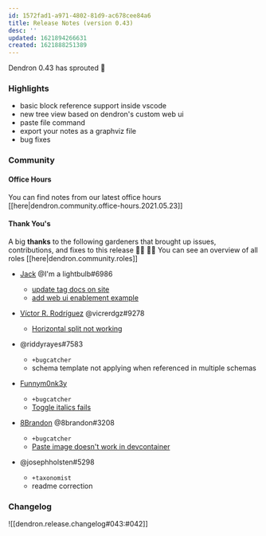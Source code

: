```yaml
---
id: 1572fad1-a971-4802-81d9-ac678cee84a6
title: Release Notes (version 0.43)
desc: ''
updated: 1621894266631
created: 1621888251389
---
```


Dendron 0.43 has sprouted  🌱

### Highlights
- basic block reference support inside vscode
- new tree view based on dendron's custom web ui
- paste file command
- export your notes as a graphviz file
- bug fixes

### Community

#### Office Hours

You can find notes from our latest office hours [[here|dendron.community.office-hours.2021.05.23]]

#### Thank You's

A big **thanks** to the following gardeners that brought up issues, contributions, and fixes to this release :man_farmer: :woman_farmer: 
You can see an overview of all roles [[here|dendron.community.roles]]

- [Jack](https://github.com/JackQAQ-byte) @I'm a lightbulb#6986
  - [update tag docs on site](https://github.com/dendronhq/dendron-site/pull/94)
  - [add web ui enablement example](https://github.com/dendronhq/dendron-site/pull/95)

- [Víctor R. Rodríguez](https://github.com/vicrdguez) @vicrerdgz#9278 
  - [Horizontal split not working](https://github.com/dendronhq/dendron/issues/747)

- @riddyrayes#7583 
  - `+bugcatcher`
  - schema template not applying when referenced in multiple schemas

- [Funnym0nk3y](https://github.com/funnym0nk3y)
  - `+bugcatcher`
  - [Toggle italics fails](https://github.com/dendronhq/dendron/issues/751)

- [8Brandon](https://github.com/8brandon) @8brandon#3208
  - `+bugcatcher`
  - [Paste image doesn't work in devcontainer](https://github.com/dendronhq/dendron/issues/749)
- @josephholsten#5298 
  - `+taxonomist`
  - readme correction

### Changelog
![[dendron.release.changelog#043:#042]]